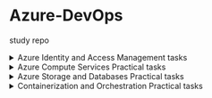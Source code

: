 # Azure-DevOps
study repo
<details>
<summary>
 Azure Identity and Access Management tasks</summary>
<details>
<summary>Practical Task 1: Introduction to Microsoft Entra ID Create a basic Microsoft Entra ID setup for an organization to manage identity and access. </summary>
Requirements:
<details>
<summary>1.	Create a new Microsoft Entra ID tenant. </summary>
1.1	Log in to the Azure Portal
-	Go to Azure Portal and log in with your Microsoft account.
  
1.2	Navigate to Microsoft Entra ID
-	From the portal homepage, search for "Microsoft Entra ID
  
1.3	 Create a New Tenant
-	In the left menu, click Manage tenants → + Create.
-	Select Azure Active Directory and click Next.
-	Fill in the details:
    - Organization name: (e.g., "MyOrganization").
    - Initial domain name: (e.g., "myorganization.onmicrosoft.com")
    - Region: Choose your geographical region.
      
-	Click Review + Create → Create.
</details>
<details>
<summary>2. Add at least two users to the directory. </summary>
![Alt text](https://raw.githubusercontent.com/AnnaMushchynina/Azure-DevOps/fde249bdc519212f393fc1d4d1a404446b0b02a5/1.2_users.jpg)
</details>
<details>
<summary>3. Create two groups named Developers and Admins. </summary>
https://github.com/AnnaMushchynina/Azure-DevOps/blob/fde249bdc519212f393fc1d4d1a404446b0b02a5/1.3_groups.jpg
</details>
<details>
<summary>4. Assign the users to appropriate groups. </summary>
https://github.com/AnnaMushchynina/Azure-DevOps/blob/62d29113dfa93b8dd8d66af4afe36cf2e30e70fe/1.4_adm_groups.jpg
https://github.com/AnnaMushchynina/Azure-DevOps/blob/62d29113dfa93b8dd8d66af4afe36cf2e30e70fe/1.4_dev_groups.jpg
</details>
<details>
<summary>5. Assign the Global Reader role to the Admins group and 6. Assign the Application Developer role to the Developers group.  </summary>
https://github.com/AnnaMushchynina/Azure-DevOps/blob/14fcb6ffc3602031d2080a8242ce1ce86c211bf6/1.5_ass_role.jpg
</details>
<details>
<summary>7. Verify that the role assignments function as expected for both groups.</summary>
https://github.com/AnnaMushchynina/Azure-DevOps/blob/14fcb6ffc3602031d2080a8242ce1ce86c211bf6/2.7_verify.jpg
</details>
</details>

<details>
<summary>Practical Task 2: Enabling Single Sign-On (SSO) and Multi-Factor Authentication (MFA) Configure Single Sign-On (SSO) and Multi-Factor Authentication (MFA) for users in a Microsoft Entra ID directory to enhance identity and access security. </summary>
Requirements:
<details>
<summary>1. Enable Single Sign-On (SSO) for your Microsoft Entra ID tenant. </summary>
https://github.com/AnnaMushchynina/Azure-DevOps/blob/9ec3233d462b8ada5ea5da088d686b14bfef84cd/2.1_sso.jpg
https://github.com/AnnaMushchynina/Azure-DevOps/blob/9ec3233d462b8ada5ea5da088d686b14bfef84cd/2.1_sso_user.jpg
</details>
<details>
<summary>2. Enforce Multi-Factor Authentication (MFA) for all users in the directory. </summary>
https://github.com/AnnaMushchynina/Azure-DevOps/blob/f3ded2c2e4da49adbba9fd4a4d11824306f1109f/2.2_mfa.jpg
</details>
<details>
<summary>3. Configure conditional access policies to require MFA for high-risk sign-ins. </summary>
https://github.com/AnnaMushchynina/Azure-DevOps/blob/f3ded2c2e4da49adbba9fd4a4d11824306f1109f/2.3_con_acc.jpg
  
2.3.1 Go to Conditional Access
   - Navigate to Security → Conditional Access → + New policy.
     
2.3.2 Create a Policy for High-Risk Sign-Ins
 - Provide a name for the policy (e.g., "Require MFA for High-Risk Sign-Ins").
- In the Assignments section:
    - Users: Select all users or specific groups (e.g., Admins, Developers).
    - Conditions: Enable Sign-in risk and set it to High.
- In the Access controls section:
    - Select Grant → Require multi-factor authentication.
- Click Enable policy → Create.
</details>
<details>
<summary>4. Verify that SSO and MFA settings are correctly applied for the users.</summary>
https://github.com/AnnaMushchynina/Azure-DevOps/blob/f3ded2c2e4da49adbba9fd4a4d11824306f1109f/2.4_verify.jpg
</details>
</details>

<details>
<summary>Practical Task 3: Implementing Role-Based Access Control (RBAC)
Implement Role-Based Access Control (RBAC) in Azure to manage access to resources based on roles and
ensure fine-grained access management.
 </summary>
Requirements:
<details>
<summary>1. Create a custom role named Resource Viewer with read-only permissions for a specific resource
group.</summary>
  https://github.com/AnnaMushchynina/Azure-DevOps/blob/af3717519c1d0e8bb4d1c8e7e23e13b0df67549b/3.1_cust_role.jpg
  https://github.com/AnnaMushchynina/Azure-DevOps/blob/af3717519c1d0e8bb4d1c8e7e23e13b0df67549b/3.1_read.jpg
  https://github.com/AnnaMushchynina/Azure-DevOps/blob/af3717519c1d0e8bb4d1c8e7e23e13b0df67549b/3.1_scopes.jpg
</details>
<details>
<summary>2. Assign the Resource Viewer role to the Developers group created earlier.</summary>
  https://github.com/AnnaMushchynina/Azure-DevOps/blob/d09b77531a00e717180642e81e96948c01478c53/3.2_rw_dev.jpg
</details>
<details>
<summary>3. Assign the built-in Contributor role to the Admins group for the same resource group.</summary>
https://github.com/AnnaMushchynina/Azure-DevOps/blob/d09b77531a00e717180642e81e96948c01478c53/3.3_cont_adm.jpg
</details>
<details>
<summary>4. Verify that members of the Developers group have only read access and members of the Admins
group have full access to the resource group.</summary>
https://github.com/AnnaMushchynina/Azure-DevOps/blob/d09b77531a00e717180642e81e96948c01478c53/3.4_verify.jpg
</details>
</details>

<details>
<summary>Practical Task 4: Securing Sensitive Information with Azure Key Vault
Set up Azure Key Vault to securely store and manage sensitive information such as keys, secrets, and
certificates.  </summary>
Requirements:
<details>
<summary>1. Create a new Azure Key Vault in your subscription.</summary>
  https://github.com/AnnaMushchynina/Azure-DevOps/blob/b419c8f77ef8c02334e97cd1a4557f168da05540/4.1_create_kv.jpg
</details>
<details>
<summary>2. Add a secret to the Key Vault (e.g., a database connection string).</summary>
https://github.com/AnnaMushchynina/Azure-DevOps/blob/b419c8f77ef8c02334e97cd1a4557f168da05540/4.2_create_sec.jpg
</details>
<details>
<summary>3. Set access policies to grant the Application Developer role (assigned to the Developers group)
permission to retrieve secrets from the Key Vault.</summary>
https://github.com/AnnaMushchynina/Azure-DevOps/blob/b419c8f77ef8c02334e97cd1a4557f168da05540/4.3_ass_role_key.jpg
</details>
<details>
<summary>4. Verify that only members of the Developers group can access the stored secret.</summary>
https://github.com/AnnaMushchynina/Azure-DevOps/blob/b419c8f77ef8c02334e97cd1a4557f168da05540/4.4_verify.jpg
https://github.com/AnnaMushchynina/Azure-DevOps/blob/9e4fd4db7c3cf7dc225776a318500bf38e6ea7a5/4.4_verify_err.jpg
</details>
</details>

<details>
<summary>Practical Task 5: Creating and Assigning Basic Azure Policies
Define and assign Azure Policies to enforce compliance with organizational standards for resource
management.</summary>
Requirements:
<details>
<summary>1. Create an Azure Policy to enforce tagging for all newly created resources with a specific tag (e.g.,
Environment: Development).</summary>
 https://github.com/AnnaMushchynina/Azure-DevOps/blob/9e4fd4db7c3cf7dc225776a318500bf38e6ea7a5/5.1_add_policy.jpg
</details>
<details>
<summary>2. Assign the policy to a resource group.</summary>
https://github.com/AnnaMushchynina/Azure-DevOps/blob/9e4fd4db7c3cf7dc225776a318500bf38e6ea7a5/5.2.1_basics.jpg
https://github.com/AnnaMushchynina/Azure-DevOps/blob/9e4fd4db7c3cf7dc225776a318500bf38e6ea7a5/5.2.2_parameters.jpg
</details>
<details>
<summary>3. Verify that any new resource created in the resource group without the required tag is marked as
non-compliant.</summary>
https://github.com/AnnaMushchynina/Azure-DevOps/blob/9e4fd4db7c3cf7dc225776a318500bf38e6ea7a5/5.3_new_res.jpg
</details>
<details>
<summary>4. Review and document the compliance status of the resource group.</summary>
https://github.com/AnnaMushchynina/Azure-DevOps/blob/9e4fd4db7c3cf7dc225776a318500bf38e6ea7a5/5.4_comp.jpg
https://github.com/AnnaMushchynina/Azure-DevOps/blob/9e4fd4db7c3cf7dc225776a318500bf38e6ea7a5/5.4.1_comp_todo.jpg
</details>
</details>

<details>
<summary>Practical Task 6: Using Policy Effects to Enforce Compliance
Configure Azure Policies with different policy effects to enforce compliance and manage resources
according to organizational standards.</summary>
Requirements:
<details>
<summary>1. Create a policy with the Audit effect to monitor and log untagged resources within a resource
group.</summary>
https://github.com/AnnaMushchynina/Azure-DevOps/blob/7bb3b6330a39a0e73e02b042d9371404083e6a3a/6.1_add_policy_%D1%84%D0%B3%D0%B2%D1%88%D0%B5.jpg
</details>
<details>
<summary>2. Create a policy with the DeployIfNotExists effect to automatically add a specific tag (Owner: IT) to
any newly created resource.</summary>
https://github.com/AnnaMushchynina/Azure-DevOps/blob/7bb3b6330a39a0e73e02b042d9371404083e6a3a/6.2_add_policy_own.jpg
</details>
<details>
<summary>3. Assign these policies to a resource group and verify their behavior by:</summary>
  - Creating a resource without a tag and checking the compliance logs.  
  - Creating a resource to validate the automatic tag deployment.
  https://github.com/AnnaMushchynina/Azure-DevOps/blob/7bb3b6330a39a0e73e02b042d9371404083e6a3a/6.3_verify.jpg
  https://github.com/AnnaMushchynina/Azure-DevOps/blob/7bb3b6330a39a0e73e02b042d9371404083e6a3a/6.3.1_verify_own_tag.jpg
</details>
</details>
</details>


<details>
<summary>Azure Compute Services Practical tasks</summary>
<details>
<summary>Practical Task 1: Linux Virtual Machine Setup and NSG Configuration. Create and configure a Linux Virtual Machine (VM) on Azure and secure it with a Network Security
Group (NSG).</summary>
Requirements: 
<details>
<summary> 1. Create a Linux VM (Ubuntu or CentOS) in Azure using the free tier. </summary>
 https://github.com/AnnaMushchynina/Azure-DevOps/blob/13a1dab9d48d0c0b2b4607b19c0859eca23cceb8/1.1.1%20Basic.jpg
https://github.com/AnnaMushchynina/Azure-DevOps/blob/13a1dab9d48d0c0b2b4607b19c0859eca23cceb8/1.1.2%20ssh.jpg
 https://github.com/AnnaMushchynina/Azure-DevOps/blob/13a1dab9d48d0c0b2b4607b19c0859eca23cceb8/1.1.3%20net.jpg
 https://github.com/AnnaMushchynina/Azure-DevOps/blob/13a1dab9d48d0c0b2b4607b19c0859eca23cceb8/1.1.4%20review.jpg
</details>
 <details>
<summary> 2. Connect to the VM via SSH using a public-private key pair. </summary>
  https://github.com/AnnaMushchynina/Azure-DevOps/blob/13a1dab9d48d0c0b2b4607b19c0859eca23cceb8/1.2connect_ssh.jpg
</details>
 <details>
<summary> 3. Install and configure an Nginx web server on the VM. </summary>
  https://github.com/AnnaMushchynina/Azure-DevOps/blob/13a1dab9d48d0c0b2b4607b19c0859eca23cceb8/1.3_install_nginx.jpg
</details>
 <details>
<summary> 4. Create and configure a Network Security Group (NSG) to allow only HTTP (port 80) and SSH
(port 22) traffic. </summary>
  https://github.com/AnnaMushchynina/Azure-DevOps/blob/13a1dab9d48d0c0b2b4607b19c0859eca23cceb8/1.4_nsq.jpg
</details>
 <details>
<summary> 5. Test access to the Nginx web server from a browser. </summary>
  https://github.com/AnnaMushchynina/Azure-DevOps/blob/13a1dab9d48d0c0b2b4607b19c0859eca23cceb8/1.5_test_nginx.jpg
</details>
 </details>
<details>
<summary>Practical Task 2: Windows Virtual Machine and RDP Access Setup.
Set up a Windows Virtual Machine (VM) on Azure and configure access via Remote Desktop
Protocol (RDP).</summary>
Requirements:
<details>
<summary>1. Create a Windows VM (e.g., Windows Server 2019) in Azure using the free tier</summary>
 https://github.com/AnnaMushchynina/Azure-DevOps/blob/4a33a751e7cfa098d24c4751424a32a108f7525d/2.1.1%20Basic_W.jpg
 </details>
 <details>
<summary>2. Enable and configure Remote Desktop Protocol (RDP) for secure access to the VM.</summary>
  https://github.com/AnnaMushchynina/Azure-DevOps/blob/4a33a751e7cfa098d24c4751424a32a108f7525d/2.2%20NSG_A_RDP.jpg
  </details>
  <details>
<summary>3. Connect to the VM via RDP using Azure credentials.</summary>
  https://github.com/AnnaMushchynina/Azure-DevOps/blob/4a33a751e7cfa098d24c4751424a32a108f7525d/2.3.1%20RDP_dow.jpg
  https://github.com/AnnaMushchynina/Azure-DevOps/blob/4a33a751e7cfa098d24c4751424a32a108f7525d/2.3.2%20RDP_con.jpg
  </details>
 <details>
<summary>4. Install a web server role (IIS) and deploy a simple test HTML page.</summary>
 https://github.com/AnnaMushchynina/Azure-DevOps/blob/4a33a751e7cfa098d24c4751424a32a108f7525d/2.4%20Inst_IIS.jpg
  https://github.com/AnnaMushchynina/Azure-DevOps/blob/4a33a751e7cfa098d24c4751424a32a108f7525d/2.4.2%20IIS_testp.jpg
  https://github.com/AnnaMushchynina/Azure-DevOps/blob/4a33a751e7cfa098d24c4751424a32a108f7525d/2.4.3%20open_80.jpg
  </details>
<details>
<summary>5. Verify access to the test page from a browser.</summary>
https://github.com/AnnaMushchynina/Azure-DevOps/blob/4a33a751e7cfa098d24c4751424a32a108f7525d/2.5%20site_80_out.jpg
  </details>  
 
  </details>
<details>
<summary>Practical Task 3: Configuring an Azure Load Balancer.
Create and configure a Basic Azure Load Balancer to distribute traffic across multiple virtual
machines.</summary>
Requirements:
<details>
<summary>1. Create two Linux or Windows virtual machines in the same region and virtual network using
the Azure Free Tier.</summary>  
 https://github.com/AnnaMushchynina/Azure-DevOps/blob/e6635f317c09ea4175cb8ac390a7af24a63ddb3c/3.1%20LinuxVM2.jpg
</details>
 <details>
<summary>2. Install and configure a web server (e.g., Nginx on Linux or IIS on Windows) on both VMs with
unique content for testing.</summary>  
  https://github.com/AnnaMushchynina/Azure-DevOps/blob/e6635f317c09ea4175cb8ac390a7af24a63ddb3c/3.2%20LinuxVM_cont.jpg
</details>
 <details>
<summary>3. Create a Basic Load Balancer in Azure (included in the free tier) and configure it to balance
HTTP (port 80) traffic between the two virtual machines.</summary>  
  https://github.com/AnnaMushchynina/Azure-DevOps/blob/e6635f317c09ea4175cb8ac390a7af24a63ddb3c/3.3%20LB1.jpg
  https://github.com/AnnaMushchynina/Azure-DevOps/blob/e6635f317c09ea4175cb8ac390a7af24a63ddb3c/3.3%20LB2.jpg
</details>
 <details>
<summary>4. Configure a health probe to monitor the availability of the VMs. </summary>  
  https://github.com/AnnaMushchynina/Azure-DevOps/blob/e6635f317c09ea4175cb8ac390a7af24a63ddb3c/3.4%20Probe.jpg
</details>
 <details>
<summary>5. Test the Load Balancer by accessing its public IP address from a browser and verify that
traffic is routed to both VMs (by observing the unique content from each server).</summary>  
  https://github.com/AnnaMushchynina/Azure-DevOps/blob/e6635f317c09ea4175cb8ac390a7af24a63ddb3c/3.5%20LB_UPVM1.jpg
  https://github.com/AnnaMushchynina/Azure-DevOps/blob/e6635f317c09ea4175cb8ac390a7af24a63ddb3c/3.5%20LB_DownVM1.jpg  
</details>
</details>

<details>
<summary>Practical Task 4: Configuring a Basic Load Balancer with Virtual Machine Scale Sets (VMSS).
Set up a Basic Azure Load Balancer to distribute traffic across a Virtual Machine Scale Set (VMSS).</summary>
Requirements:
<details>
<summary>1. Create a Virtual Machine Scale Set (VMSS) in Azure using Linux or Windows instances
within the free tier (for example B1s size). Limit the scale set to two VM instances to avoid
exceeding the free-tier 750-hour limit. </summary>
https://github.com/AnnaMushchynina/Azure-DevOps/blob/52055fe6435207e4900f15b5c13271d3f2533f7b/4.1%20ScaleVM_1.jpg
https://github.com/AnnaMushchynina/Azure-DevOps/blob/52055fe6435207e4900f15b5c13271d3f2533f7b/4.1%20ScaleVM_2.jpg
</details>
<details>
<summary>2. Deploy the scale set with a custom configuration to install and configure a web server (e.g.,
Nginx on Linux or IIS on Windows) on each VM instance.</summary>
https://github.com/AnnaMushchynina/Azure-DevOps/blob/52055fe6435207e4900f15b5c13271d3f2533f7b/4.2%20Script.jpg
https://github.com/AnnaMushchynina/Azure-DevOps/blob/52055fe6435207e4900f15b5c13271d3f2533f7b/script.sh
</details>
<details>
<summary>3. Configure the Basic Load Balancer to distribute HTTP (port 80) traffic across the VM
instances in the scale set.</summary>
https://github.com/AnnaMushchynina/Azure-DevOps/blob/52055fe6435207e4900f15b5c13271d3f2533f7b/4.3%20LB.jpg
</details>
<details>
<summary>4. Add a health probe to monitor the availability of instances in the VMSS. </summary>
</details>
<details>
<summary>5. Scale the VMSS manually by increasing the number of instances to verify the Load Balancer
routes traffic to the newly added VMs. </summary>
https://github.com/AnnaMushchynina/Azure-DevOps/blob/52055fe6435207e4900f15b5c13271d3f2533f7b/4.5%20Scale.jpg
</details>
<details>
<summary>6. Test the setup by accessing the Load Balancer's public IP address and verifying traffic
distribution across multiple VM instances.</summary>
https://github.com/AnnaMushchynina/Azure-DevOps/blob/52055fe6435207e4900f15b5c13271d3f2533f7b/4.6%20LB2VM.jpg
</details>
</details>

<details>
<summary>Practical Task 5: Deploying a Web Application Using Azure App Services.
Set up and deploy a simple web application using Azure App Services.</summary>
Requirements:
<details>
<summary>1. Create an Azure App Service (Web App) using the Azure Free Tier.</summary>
https://github.com/AnnaMushchynina/Azure-DevOps/blob/9ead6f0a23104a6e6a0cc6955130729451b01f6a/5.1%20create%20webapp.jpg
</details>
<details>
<summary>2. Select the runtime stack of your choice (e.g., .NET, Python, Node.js) during the setup.</summary>
https://github.com/AnnaMushchynina/Azure-DevOps/blob/9ead6f0a23104a6e6a0cc6955130729451b01f6a/5.2%20runtime.jpg
</details>
<details>
<summary>3. Develop or use a sample web application (e.g., a "Hello World" app) and deploy it to the App </summary>
https://github.com/AnnaMushchynina/Azure-DevOps/blob/9ead6f0a23104a6e6a0cc6955130729451b01f6a/5.3%20add_repo.jpg
 https://github.com/AnnaMushchynina/Azure-DevOps/blob/9ead6f0a23104a6e6a0cc6955130729451b01f6a/5.3%20new_web_app.jpg
 https://github.com/AnnaMushchynina/Azure-DevOps/blob/9ead6f0a23104a6e6a0cc6955130729451b01f6a/5.3%20new_web_app1.jpg
</details>
<details>
<summary>4. Test the deployed application by accessing its URL provided by Azure App Services.</summary>
https://github.com/AnnaMushchynina/Azure-DevOps/blob/9ead6f0a23104a6e6a0cc6955130729451b01f6a/5.4%20app%20deploy.jpg
 https://github.com/AnnaMushchynina/Azure-DevOps/blob/9ead6f0a23104a6e6a0cc6955130729451b01f6a/5.4%20app%20inet.jpg
</details>
<details>
<summary>5. Enable App Service Logs and verify that application logs are being generated.</summary>
https://github.com/AnnaMushchynina/Azure-DevOps/blob/9ead6f0a23104a6e6a0cc6955130729451b01f6a/5.5%20service%20logs.jpg
 https://github.com/AnnaMushchynina/Azure-DevOps/blob/9ead6f0a23104a6e6a0cc6955130729451b01f6a/5.5%20log%20stream.jpg
</details>
</details>

<details>
<summary>Practical Task 6: Creating and Deploying an Azure Function to Process HTTP Requests.
Set up and deploy an Azure Function that processes HTTP requests directly from the Azure portal.</summary>
Requirements:
<details>
<summary>1. Set Up the Function App:</summary>
</details>
</details>
</details>
<details>
<summary>
 Azure Storage and Databases Practical tasks</summary>
<details>
<summary>Practical Task 1: Upload and Retrieve Files with Azure Blob Storage.
Use Azure Blob Storage for storing and retrieving files.</summary>
Requirements:
<details>
<summary>1. Create a new storage account in Azure. </summary>

</details>
<details>
<summary>2. Set up a Blob container named "my-container" with public access.</summary>
https://github.com/AnnaMushchynina/Azure-DevOps/blob/0705403959c343f1fae94a2e8f2d5935c198b2b9/1.2%20Create%20container.jpg
</details>
<details>
<summary>3. Upload a sample text file to the Blob container using the Azure portal </summary>
https://github.com/AnnaMushchynina/Azure-DevOps/blob/0705403959c343f1fae94a2e8f2d5935c198b2b9/1.3%20add%20simple%20file.jpg
</details>
<details>
<summary>4. Download the uploaded file to verify successful retrieval. </summary>
https://github.com/AnnaMushchynina/Azure-DevOps/blob/0705403959c343f1fae94a2e8f2d5935c198b2b9/1.4%20Download%20the%20uploaded.jpg
</details>
<details>
<summary>5. Use Azure Storage Explorer to manage and view blobs in your container. </summary>
https://github.com/AnnaMushchynina/Azure-DevOps/blob/0705403959c343f1fae94a2e8f2d5935c198b2b9/1.5%20Azure%20Storage%20Explorer.jpg
</details>
</details>
<details>
<summary>Practical Task 2: Lifecycle Management for Blob Storage.
Implement lifecycle management policies to optimize storage costs.</summary>
Requirements:
<details>
<summary>1. Create a storage account and a Blob container named "lifecycle-container."</summary>
 https://github.com/AnnaMushchynina/Azure-DevOps/blob/0705403959c343f1fae94a2e8f2d5935c198b2b9/2.1%20Create%20a%20storage%20account.jpg
https://github.com/AnnaMushchynina/Azure-DevOps/blob/0705403959c343f1fae94a2e8f2d5935c198b2b9/2.1%20Create%20a%20container.jpg
</details>
<details>
<summary>2. Upload multiple files of varying sizes to the container</summary>
https://github.com/AnnaMushchynina/Azure-DevOps/blob/0705403959c343f1fae94a2e8f2d5935c198b2b9/2.2%20Upload%20multiple%20files.jpg
</details>
<details>
<summary>3. Create a lifecycle management policy to move blobs to the Cool tier after 30 days and
delete blobs older than 90 days.</summary>
https://github.com/AnnaMushchynina/Azure-DevOps/blob/0705403959c343f1fae94a2e8f2d5935c198b2b9/2.3%20.%20Create%20a%20lifecycle.jpg
</details>
<details>
<summary>4. Simulate policy execution by manually testing with different file creation timestamps</summary>

</details>
<details>
<summary>5. Verify that blobs are moved or deleted according to the policy. </summary>

</details>
</details>
<details>
<summary>Practical Task 3: Implementing an Azure Queue for Message Storage
Create and manage an Azure Queue to store and process messages.</summary>
Requirements:
<details>
<summary>1. Create a storage account and enable the Queue service. </summary>

</details>
<details>
<summary>2. Create a queue named "task-queue."</summary>
https://github.com/AnnaMushchynina/Azure-DevOps/blob/4f49183cc0222021a77019b0e6458e409d27bee4/3.2%20%20Create%20task-queue.jpg
</details>
<details>
<summary>3. Use Azure Storage Explorer or the Azure portal to add messages to the queue.</summary>
https://github.com/AnnaMushchynina/Azure-DevOps/blob/4f49183cc0222021a77019b0e6458e409d27bee4/3.3%20add%20messages%20to%20the%20queue.jpg
</details>
<details>
<summary>4. Retrieve and process messages directly using Azure Storage Explorer or the Azure portal
interface.</summary>
https://github.com/AnnaMushchynina/Azure-DevOps/blob/4f49183cc0222021a77019b0e6458e409d27bee4/3.4%20Dequeue.jpg
</details>
<details>
<summary>5. Verify that processed messages are removed from the queue manually.</summary>

</details>
</details>
<details>
<summary>Practical Task 4: Configuring Azure File Share and Mounting on a Local Machine.
Set up and access Azure File Storage for shared file access.</summary>
Requirements:
<details>
<summary>1. Create a storage account and set up an Azure File Share.</summary>

</details>
<details>
<summary>2. Upload a file to the file share using the Azure portal.</summary>
https://github.com/AnnaMushchynina/Azure-DevOps/blob/4f49183cc0222021a77019b0e6458e409d27bee4/4.2%20file%20share.jpg
 https://github.com/AnnaMushchynina/Azure-DevOps/blob/4f49183cc0222021a77019b0e6458e409d27bee4/4.2.1%20upload%20file.jpg
</details>
<details>
<summary>3. Generate a connection script for Windows or Linux and use it to mount the file share on your
local machine.</summary>
https://github.com/AnnaMushchynina/Azure-DevOps/blob/4f49183cc0222021a77019b0e6458e409d27bee4/4.3%20generate%20connection%20script.jpg
 https://github.com/AnnaMushchynina/Azure-DevOps/blob/4f49183cc0222021a77019b0e6458e409d27bee4/4.3.1%20mount%20the%20file%20share.jpg
 https://github.com/AnnaMushchynina/Azure-DevOps/blob/4f49183cc0222021a77019b0e6458e409d27bee4/4.3.2%20disk%20Z.jpg
</details>
<details>
<summary>4. Verify the mounted file share and ensure it displays the uploaded file. </summary>
https://github.com/AnnaMushchynina/Azure-DevOps/blob/4f49183cc0222021a77019b0e6458e409d27bee4/4.4%20file%20.jpg
</details>
<details>
<summary>5. Add another file to the file share from the local machine and confirm it reflects in Azure.</summary>

</details>
</details>

<details>
<summary>Practical Task 5: Storing and Querying Data with Azure Table Storage.
Set up and use Azure Table Storage for structured data.</summary>
Requirements:
<details>
<summary>1. Create a storage account and enable the Table service.</summary>
https://github.com/AnnaMushchynina/Azure-DevOps/blob/0d4d0194344ddb20dc3169cdd9e919c31b197d86/5.1%20create%20table.jpg
</details>
<details>
<summary>2. Create a table named "employee-data".</summary>
https://github.com/AnnaMushchynina/Azure-DevOps/blob/0d4d0194344ddb20dc3169cdd9e919c31b197d86/5.2%20ase.jpg
</details>
<details>
<summary>3. Add sample data (e.g., employee IDs, names, and roles) to the table using Azure Storage
Explorer or Azure CLI.</summary>
https://github.com/AnnaMushchynina/Azure-DevOps/blob/0d4d0194344ddb20dc3169cdd9e919c31b197d86/5.3%20add%20date.jpg
</details>
<details>
<summary>4. Query the table for specific data using filters (e.g., "Role = Developer").</summary>
https://github.com/AnnaMushchynina/Azure-DevOps/blob/0d4d0194344ddb20dc3169cdd9e919c31b197d86/5.4%20query.jpg
</details>
<details>
<summary>5. Delete specific entries from the table and verify the changes.</summary>
https://github.com/AnnaMushchynina/Azure-DevOps/blob/0d4d0194344ddb20dc3169cdd9e919c31b197d86/5.5%20delete.jpg
</details>
</details>

<details>
<summary>Practical Task 6: Configuring Shared Access Signatures (SAS) for Secure Access.
Secure Azure Storage services using SAS tokens.</summary>
Requirements:
<details>
<summary>1. Create a storage account with Blob, File, Queue, and Table services enabled.</summary>

</details>
<details>
<summary>2. Generate a Shared Access Signature (SAS) token for Blob storage with limited permissions
(e.g., read-only access).</summary>
https://github.com/AnnaMushchynina/Azure-DevOps/blob/0d4d0194344ddb20dc3169cdd9e919c31b197d86/6.2%20add%20file%20for%20container.jpg
 https://github.com/AnnaMushchynina/Azure-DevOps/blob/0d4d0194344ddb20dc3169cdd9e919c31b197d86/6.2%20create%20shared%20acc%20sig.jpg
 https://github.com/AnnaMushchynina/Azure-DevOps/blob/0d4d0194344ddb20dc3169cdd9e919c31b197d86/6.2.1%20generate%20connection%20string.jpg
</details>
<details>
<summary>3. Share the SAS token URL and verify access to the Blob container with the token.</summary>

</details>
<details>
<summary>4. Repeat the process for File, Queue, and Table services with different permissions.</summary>

</details>
<details>
<summary>5. Analyze the security implications of SAS tokens and expiry times.</summary>

</details>
</details>

<details>
<summary>Practical Task 7: Implementing Security Best Practices with Azure RBAC and Managed
Identities.
Securely manage access to Azure resources and integrate services using Managed Identities.</summary>
Requirements:
<details>
<summary>1. Configure Azure RBAC for a Storage Account:</summary>
https://github.com/AnnaMushchynina/Azure-DevOps/blob/0d4d0194344ddb20dc3169cdd9e919c31b197d86/7.1%20add%20Storage%20Blob%20Data%20Contributor%20role.jpg
</details>
<details>
<summary>2. Set Up a Managed Identity for an Azure Virtual Machine:</summary>
https://github.com/AnnaMushchynina/Azure-DevOps/blob/0d4d0194344ddb20dc3169cdd9e919c31b197d86/7.2%20add%20role.jpg
 https://github.com/AnnaMushchynina/Azure-DevOps/blob/0d4d0194344ddb20dc3169cdd9e919c31b197d86/7.2%20add%20VM.jpg
 https://github.com/AnnaMushchynina/Azure-DevOps/blob/0d4d0194344ddb20dc3169cdd9e919c31b197d86/7.3%20add%20script.jpg
 https://github.com/AnnaMushchynina/Azure-DevOps/blob/0d4d0194344ddb20dc3169cdd9e919c31b197d86/7.4%20show%20container%20with%20cli.jpg
</details>
</details>

<details>
<summary>Practical Task 8: Creating and Querying an Azure SQL Database.
Learn to create and query an Azure SQL Database using the Azure portal.</summary>
Requirements:
<details>
<summary>1. Create an Azure SQL Database named "test-db" in a new logical SQL server. </summary>
https://github.com/AnnaMushchynina/Azure-DevOps/blob/0d4d0194344ddb20dc3169cdd9e919c31b197d86/8.1%20create%20test-db.jpg
</details>
<details>
<summary>2. Set the pricing tier to the free tier for cost optimization.</summary>

</details>
<details>
<summary>3. Use the Query Editor in the Azure portal to create a table named "Products" with columns
for ID, Name, and Price.</summary>
https://github.com/AnnaMushchynina/Azure-DevOps/blob/0d4d0194344ddb20dc3169cdd9e919c31b197d86/8.3%20create%20products.jpg
</details>
<details>
<summary>4. Insert a few sample records into the "Products" table using a SQL query. </summary>
https://github.com/AnnaMushchynina/Azure-DevOps/blob/0d4d0194344ddb20dc3169cdd9e919c31b197d86/8.4%20insert%20products.jpg
</details>
<details>
<summary>5. Query the table to display all records and verify the data.</summary>
https://github.com/AnnaMushchynina/Azure-DevOps/blob/0d4d0194344ddb20dc3169cdd9e919c31b197d86/8.5%20show%20products.jpg
</details>
</details>

<details>
<summary>Practical Task 9: Deploying an Azure SQL Database with Automated Backup Configuration
Set up an Azure SQL Database and configure automated backups.</summary>
Requirements:
<details>
<summary>1. Create an Azure SQL Database in a new or existing resource group. </summary>

</details>
<details>
<summary>2. Choose the desired service tier (e.g., Basic or General Purpose).</summary>

</details>
<details>
<summary>3. Enable and configure long-term backup retention for the database</summary>
https://github.com/AnnaMushchynina/Azure-DevOps/blob/0d4d0194344ddb20dc3169cdd9e919c31b197d86/9.3%20enable%20long%20term.jpg
</details>
<details>
<summary>4. Use the Azure portal to verify backup settings and review available restore points. </summary>

</details>
<details>
<summary>5. Test the restore process by creating a new database from a backup. </summary>

</details>
</details>

<details>
<summary>Practical Task 10: Getting Started with Cosmos DB
Set up and explore Cosmos DB by creating a database, managing data, querying, and testing key
features like consistency and global distribution.</summary>
Requirements:
<details>
<summary>1. Create a Cosmos DB Account: </summary>
https://github.com/AnnaMushchynina/Azure-DevOps/blob/0d4d0194344ddb20dc3169cdd9e919c31b197d86/10.1%20create%20cosmodb.jpg
</details>
<details>
<summary>2. Set Up a Database and Container: </summary>
https://github.com/AnnaMushchynina/Azure-DevOps/blob/0d4d0194344ddb20dc3169cdd9e919c31b197d86/10.2%20create%20sample%20db.jpg
 https://github.com/AnnaMushchynina/Azure-DevOps/blob/0d4d0194344ddb20dc3169cdd9e919c31b197d86/10.2.1%20create%20items.jpg
 https://github.com/AnnaMushchynina/Azure-DevOps/blob/0d4d0194344ddb20dc3169cdd9e919c31b197d86/10.2.2%20add%20items.jpg
</details>
<details>
<summary>3. Insert Data Using Data Explorer:</summary>

</details>
<details>
<summary>4. Query Data in Cosmos DB: </summary>
https://github.com/AnnaMushchynina/Azure-DevOps/blob/0d4d0194344ddb20dc3169cdd9e919c31b197d86/10.4%20query.jpg
 https://github.com/AnnaMushchynina/Azure-DevOps/blob/0d4d0194344ddb20dc3169cdd9e919c31b197d86/10.4.1%20query%20ele.jpg
</details>
<details>
<summary>5. Configure and Test Consistency Levels: </summary>
https://github.com/AnnaMushchynina/Azure-DevOps/blob/0d4d0194344ddb20dc3169cdd9e919c31b197d86/10.5%20session.jpg
 https://github.com/AnnaMushchynina/Azure-DevOps/blob/0d4d0194344ddb20dc3169cdd9e919c31b197d86/10.5.1%20session%20test.jpg
</details>
<details>
<summary>6. Enable Global Distribution and Test Replication: </summary>
https://github.com/AnnaMushchynina/Azure-DevOps/blob/0d4d0194344ddb20dc3169cdd9e919c31b197d86/10.6%20add%20region.jpg
 https://github.com/AnnaMushchynina/Azure-DevOps/blob/0d4d0194344ddb20dc3169cdd9e919c31b197d86/10.6%20strong.jpg
</details>

</details>

</details>

<details>
<summary>Containerization and Orchestration Practical tasks</summary>
<details>
<summary>Practical Task 1: Deploy a Docker Container to Azure Container Instances (ACI) via Azure
Portal</summary>
Requirements:
<details>
<summary>1. Create a lightweight Docker image for a simple web application (e.g., a Python Flask app)
with minimal dependencies to reduce resource usage.</summary>
https://github.com/AnnaMushchynina/Azure-DevOps/blob/28b7858460ea6618927fd59575ba6109eaa8b6a9/1.1%20create%20flask%20app.jpg

</details>
<details>
<summary>2. Push the Docker image to Azure Container Registry (ACR) using a low-cost storage option.</summary>
https://github.com/AnnaMushchynina/Azure-DevOps/blob/28b7858460ea6618927fd59575ba6109eaa8b6a9/1.2%20create%20container%20registry%20azure.jpg
https://github.com/AnnaMushchynina/Azure-DevOps/blob/28b7858460ea6618927fd59575ba6109eaa8b6a9/1.2.1%20push%20the%20docker%20to%20azure.jpg
</details>
<details>
<summary>3. Use a lightweight ACI instance (e.g., B1s) to deploy the Docker container from ACR.</summary>
https://github.com/AnnaMushchynina/Azure-DevOps/blob/28b7858460ea6618927fd59575ba6109eaa8b6a9/1.3%20deploy%20the%20container%20to%20azure.jpg
</details>
<details>
<summary>4. Verify the deployment by accessing the web application via the public IP address provided
by ACI.</summary>

</details>
<details>
<summary>5. Remove the ACI container after verifying the deployment to stop billing.</summary>

</details>

</details>
<details>
<summary>Practical Task 2: Configure Environment Variables in ACI via Azure Portal</summary>
Requirements:
<details>
<summary>1. Modify your Docker image to read configuration values from environment variables,
ensuring minimal environmental complexity.</summary>
https://github.com/AnnaMushchynina/Azure-DevOps/blob/28b7858460ea6618927fd59575ba6109eaa8b6a9/2.1%20Modify%20docker%20image.jpg
</details>
<details>
<summary>2. Reuse the ACI instance from Task 1 to deploy the container and specify the necessary
environment variables.</summary>
https://github.com/AnnaMushchynina/Azure-DevOps/blob/28b7858460ea6618927fd59575ba6109eaa8b6a9/2.2%20%20deploy%20container.jpg
</details>
<details>
<summary>3. Verify that the application is correctly using the environment variables by checking its
output.</summary>

</details>
<details>
<summary>4. Remove the ACI container after verifying that the application correctly uses the
environment variables.</summary>

</details>

</details>
<details>
<summary>Practical Task 3: Scale Out with Azure Container Instances via Azure Portal</summary>
Requirements:
<details>
<summary>1. Deploy a stateless Docker container to Azure Container Instances using a lightweight
configuration (e.g., B1s instances).</summary>
https://github.com/AnnaMushchynina/Azure-DevOps/blob/28b7858460ea6618927fd59575ba6109eaa8b6a9/3.1%20manually%20scale.jpg
</details>
<details>
<summary>2. Manually scale out to the minimum number of instances required (e.g., 2–3) to test load
distribution.</summary>

</details>
<details>
<summary>3. Stop all ACI instances after completing the testing to reduce ongoing costs.</summary>

</details>


</details>
<details>
<summary>Practical Task 4: Secure a Docker Container in ACI with Managed Identity via Azure Portal</summary>
Requirements:
<details>
<summary>1. Deploy a Docker container to Azure Container Instances using the existing lightweight ACI
setup from previous tasks.</summary>
https://github.com/AnnaMushchynina/Azure-DevOps/blob/28b7858460ea6618927fd59575ba6109eaa8b6a9/4.1%20container%20principial.jpg
</details>
<details>
<summary>2. Configure a Managed Identity for the ACI and securely access an Azure service (e.g., Azure
Key Vault) with minimal permissions and access scope.</summary>
https://github.com/AnnaMushchynina/Azure-DevOps/blob/28b7858460ea6618927fd59575ba6109eaa8b6a9/4.2%20keyvaultrole.jpg
</details>
<details>
<summary>3. Retrieve only a single secret from Azure Key Vault for testing purposes.</summary>
https://github.com/AnnaMushchynina/Azure-DevOps/blob/28b7858460ea6618927fd59575ba6109eaa8b6a9/4.3%20testing.jpg
</details>
<details>
<summary>4. Remove the ACI container after verifying secure access.</summary>

</details>

</details>
<details>
<summary>Practical Task 5: Deploy a Kubernetes Cluster with AKS via Azure Portal</summary>
Requirements:
<details>
<summary>1. Create an Azure Kubernetes Service (AKS) cluster with the smallest VM size (e.g., B2s) and
the minimum number of nodes (e.g., 1–2).</summary>
https://github.com/AnnaMushchynina/Azure-DevOps/blob/28b7858460ea6618927fd59575ba6109eaa8b6a9/5.1%20Create%20an%20Azure%20Kubernetes%20Service.jpg
</details>
<details>
<summary>2. Connect to the AKS cluster using Azure Cloud Shell with kubectl.</summary>
https://github.com/AnnaMushchynina/Azure-DevOps/blob/28b7858460ea6618927fd59575ba6109eaa8b6a9/5.2%20Azure%20Cloud%20Shell%20with%20kubectl.jpg
</details>
<details>
<summary>3. Deploy a lightweight Nginx application for verification.</summary>
https://github.com/AnnaMushchynina/Azure-DevOps/blob/28b7858460ea6618927fd59575ba6109eaa8b6a9/5.3%20deploy%20nginx.jpg
</details>
<details>
<summary>4. Delete the AKS cluster immediately after testing to avoid additional VM and cluster costs.</summary>

</details>

</details>

<details>
<summary>Practical Task 6: Deploy a Containerized Application on AKS</summary>
Requirements:
<details>
<summary>1. Build a lightweight Docker image for a simple web application (e.g., a Node.js app with
minimal dependencies) and push it to Azure Container Registry (ACR).</summary>
https://github.com/AnnaMushchynina/Azure-DevOps/blob/28b7858460ea6618927fd59575ba6109eaa8b6a9/6.1%20build%20docker%20image.jpg
https://github.com/AnnaMushchynina/Azure-DevOps/blob/28b7858460ea6618927fd59575ba6109eaa8b6a9/6.1.2%20push%20to%20azure%20container.jpg
</details>
<details>
<summary>2. Reuse the AKS cluster from Task 5 to deploy the application using a Kubernetes deployment
and service manifest file.</summary>

</details>
<details>
<summary>3. Test the application for a limited time and remove the deployment afterward.</summary>
https://github.com/AnnaMushchynina/Azure-DevOps/blob/28b7858460ea6618927fd59575ba6109eaa8b6a9/6.3%20test%20app.jpg
</details>


</details>

<details>
<summary>Practical Task 7: Configure and Use ConfigMaps and Secrets in AKS</summary>
Requirements:
<details>
<summary>1. Create a ConfigMap to store non-sensitive configuration data with only the required keyvalue pairs for the application.</summary>
https://github.com/AnnaMushchynina/Azure-DevOps/blob/28b7858460ea6618927fd59575ba6109eaa8b6a9/7.1%20create%20config%20map.jpg
</details>
<details>
<summary>2. Create a Kubernetes Secret to store sensitive data (e.g., API keys) with the least amount of
information needed.</summary>
https://github.com/AnnaMushchynina/Azure-DevOps/blob/28b7858460ea6618927fd59575ba6109eaa8b6a9/7.2%20create%20secret.jpg
</details>
<details>
<summary>3. Update the application deployment to use the ConfigMap and Secret.</summary>
https://github.com/AnnaMushchynina/Azure-DevOps/blob/28b7858460ea6618927fd59575ba6109eaa8b6a9/7.3%20update%20app.jpg
</details>
<details>
<summary>4. Remove the ConfigMap, Secret, and deployment after testing.</summary>

</details>

</details>

<details>
<summary>Practical Task 8: Scale Applications in AKS</summary>
Requirements:
<details>
<summary>1. Deploy a stateless application to the AKS cluster using minimal resource specifications.</summary>
https://github.com/AnnaMushchynina/Azure-DevOps/blob/28b7858460ea6618927fd59575ba6109eaa8b6a9/8.1%20deploy%20app.jpg
</details>
<details>
<summary>2. Use the kubectl scale command to manually scale the application to only 2–3 replicas for
testing.</summary>
https://github.com/AnnaMushchynina/Azure-DevOps/blob/28b7858460ea6618927fd59575ba6109eaa8b6a9/8.2%20scale.jpg
</details>
<details>
<summary>3. Set up Horizontal Pod Autoscaler (HPA) with reasonable CPU usage thresholds to minimize
pod creation.</summary>

</details>
<details>
<summary>4. Simulate load on the application for a short duration and remove the deployment after
observing the scaling behavior.</summary>

</details>

</details>

<details>
<summary>Practical Task 9: Rolling Update of an Application in AKS</summary>
Requirements:
<details>
<summary>1. Deploy a lightweight version of your application to the AKS cluster.</summary>
https://github.com/AnnaMushchynina/Azure-DevOps/blob/28b7858460ea6618927fd59575ba6109eaa8b6a9/9.1%20node%20app.jpg
</details>
<details>
<summary>2. Update the Docker image to a new version with minimal changes (e.g., color change).</summary>
https://github.com/AnnaMushchynina/Azure-DevOps/blob/28b7858460ea6618927fd59575ba6109eaa8b6a9/9.2%20update%20app.jpg
</details>
<details>
<summary>3. Perform a rolling update using kubectl set image with minimal replicas to reduce resource
usage.</summary>

</details>
<details>
<summary>4. Verify the update process quickly and remove the deployment after the update.</summary>

</details>

</details>

<details>
<summary>Bonus task. GitOps with AKS </summary>
Requirements:
<details>
<summary>1. Setup ArgoCD on Azure Kubernetes Services</summary>
https://github.com/AnnaMushchynina/Azure-DevOps/blob/28b7858460ea6618927fd59575ba6109eaa8b6a9/10.1%20setup%20argoCD.jpg
https://github.com/AnnaMushchynina/Azure-DevOps/blob/2656c45ab30512e9c8d4d10f817cd4c729b51412/10.1.2%20connect%20argocd.jpg
https://github.com/AnnaMushchynina/Azure-DevOps/blob/2656c45ab30512e9c8d4d10f817cd4c729b51412/10.1.3%20add%20app%20to%20argocd.jpg
</details>
<details>
<summary>2. Perform image update on cluster</summary>
https://github.com/AnnaMushchynina/Azure-DevOps/blob/2656c45ab30512e9c8d4d10f817cd4c729b51412/10.2%20update%20app.jpg

</details>


</details>

</details>




